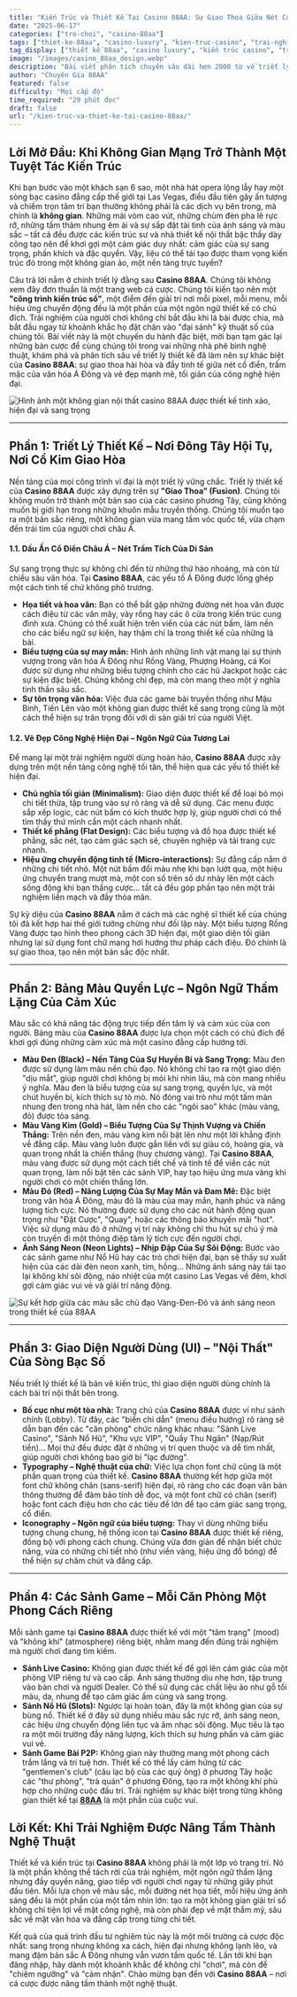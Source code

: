 ```yaml
---
title: "Kiến Trúc và Thiết Kế Tại Casino 88AA: Sự Giao Thoa Giữa Nét Cổ Điển Châu Á và Vẻ Đẹp Hiện Đại"
date: "2025-06-17"
categories: ["tro-choi", "casino-88aa"]
tags: ["thiet-ke-88aa", "casino-luxury", "kien-truc-casino", "trai-nghiem-nguoi-dung", "phong-cach-chau-a", "casino-hien-dai", "thiet-ke-website"]
tag_display: ["thiết kế 88aa", "casino luxury", "kiến trúc casino", "trải nghiệm người dùng", "phong cách châu á", "casino hiện đại", "thiết kế website"]
image: "/images/casino_88aa_design.webp"
description: "Bài viết phân tích chuyên sâu dài hơn 2000 từ về triết lý kiến trúc và thiết kế tại Casino 88AA. Khám phá sự giao thoa tinh tế giữa nét cổ điển Á Đông và vẻ đẹp công nghệ hiện đại đã tạo nên một không gian giải trí đẳng cấp."
author: "Chuyên Gia 88AA"
featured: false
difficulty: "Mọi cấp độ"
time_required: "29 phút đọc"
draft: false
url: "/kien-truc-va-thiet-ke-tai-casino-88aa/"
---
```


## Lời Mở Đầu: Khi Không Gian Mạng Trở Thành Một Tuyệt Tác Kiến Trúc

Khi bạn bước vào một khách sạn 6 sao, một nhà hát opera lộng lẫy hay một sòng bạc casino đẳng cấp thế giới tại Las Vegas, điều đầu tiên gây ấn tượng và chiếm trọn tâm trí bạn thường không phải là các dịch vụ bên trong, mà chính là **không gian**. Những mái vòm cao vút, những chùm đèn pha lê rực rỡ, những tấm thảm nhung êm ái và sự sắp đặt tài tình của ánh sáng và màu sắc – tất cả đều được các kiến trúc sư và nhà thiết kế nội thất bậc thầy dày công tạo nên để khơi gợi một cảm giác duy nhất: cảm giác của sự sang trọng, phấn khích và đặc quyền. Vậy, liệu có thể tái tạo được tham vọng kiến trúc đó trong một không gian ảo, một nền tảng trực tuyến?

Câu trả lời nằm ở chính triết lý đằng sau **Casino 88AA**. Chúng tôi không xem đây đơn thuần là một trang web cá cược. Chúng tôi kiến tạo nên một **"công trình kiến trúc số"**, một điểm đến giải trí nơi mỗi pixel, mỗi menu, mỗi hiệu ứng chuyển động đều là một phần của một ngôn ngữ thiết kế có chủ đích. Trải nghiệm của người chơi không chỉ bắt đầu khi lá bài được chia, mà bắt đầu ngay từ khoảnh khắc họ đặt chân vào "đại sảnh" kỹ thuật số của chúng tôi. Bài viết này là một chuyến du hành đặc biệt, mời bạn tạm gác lại những bàn cược để cùng chúng tôi trong vai những nhà phê bình nghệ thuật, khám phá và phân tích sâu về triết lý thiết kế đã làm nên sự khác biệt của **Casino 88AA**: sự giao thoa hài hòa và đầy tinh tế giữa nét cổ điển, trầm mặc của văn hóa Á Đông và vẻ đẹp mạnh mẽ, tối giản của công nghệ hiện đại.

![Hình ảnh một không gian nội thất casino 88AA được thiết kế tinh xảo, hiện đại và sang trọng](/images/casino_88aa_design.webp)

---

## Phần 1: Triết Lý Thiết Kế – Nơi Đông Tây Hội Tụ, Nơi Cổ Kim Giao Hòa

Nền tảng của mọi công trình vĩ đại là một triết lý vững chắc. Triết lý thiết kế của **Casino 88AA** được xây dựng trên sự **"Giao Thoa" (Fusion)**. Chúng tôi không muốn trở thành một bản sao của các casino phương Tây, cũng không muốn bị giới hạn trong những khuôn mẫu truyền thống. Chúng tôi muốn tạo ra một bản sắc riêng, một không gian vừa mang tầm vóc quốc tế, vừa chạm đến trái tim của người chơi châu Á.

#### **1.1. Dấu Ấn Cổ Điển Châu Á – Nét Trầm Tích Của Di Sản**
Sự sang trọng thực sự không chỉ đến từ những thứ hào nhoáng, mà còn từ chiều sâu văn hóa. Tại **Casino 88AA**, các yếu tố Á Đông được lồng ghép một cách tinh tế chứ không phô trương.
* **Họa tiết và hoa văn:** Bạn có thể bắt gặp những đường nét hoa văn được cách điệu từ các vân mây, vảy rồng hay các ô cửa trong kiến trúc cung đình xưa. Chúng có thể xuất hiện trên viền của các nút bấm, làm nền cho các biểu ngữ sự kiện, hay thậm chí là trong thiết kế của những lá bài.
* **Biểu tượng của sự may mắn:** Hình ảnh những linh vật mang lại sự thịnh vượng trong văn hóa Á Đông như Rồng Vàng, Phượng Hoàng, cá Koi được sử dụng như những biểu tượng chính cho các hũ Jackpot hoặc các sự kiện đặc biệt. Chúng không chỉ đẹp, mà còn mang theo một ý nghĩa tinh thần sâu sắc.
* **Sự tôn trọng văn hóa:** Việc đưa các game bài truyền thống như Mậu Binh, Tiến Lên vào một không gian được thiết kế sang trọng cũng là một cách thể hiện sự trân trọng đối với di sản giải trí của người Việt.

#### **1.2. Vẻ Đẹp Công Nghệ Hiện Đại – Ngôn Ngữ Của Tương Lai**
Để mang lại một trải nghiệm người dùng hoàn hảo, **Casino 88AA** được xây dựng trên một nền tảng công nghệ tối tân, thể hiện qua các yếu tố thiết kế hiện đại.
* **Chủ nghĩa tối giản (Minimalism):** Giao diện được thiết kế để loại bỏ mọi chi tiết thừa, tập trung vào sự rõ ràng và dễ sử dụng. Các menu được sắp xếp logic, các nút bấm có kích thước hợp lý, giúp người chơi có thể tìm thấy thứ mình cần một cách nhanh nhất.
* **Thiết kế phẳng (Flat Design):** Các biểu tượng và đồ họa được thiết kế phẳng, sắc nét, tạo cảm giác sạch sẽ, chuyên nghiệp và tải trang cực nhanh.
* **Hiệu ứng chuyển động tinh tế (Micro-interactions):** Sự đẳng cấp nằm ở những chi tiết nhỏ. Một nút bấm đổi màu nhẹ khi bạn lướt qua, một hiệu ứng chuyển trang mượt mà, một con số trên số dư nhảy lên một cách sống động khi bạn thắng cược... tất cả đều góp phần tạo nên một trải nghiệm liền mạch và đầy thỏa mãn.

Sự kỳ diệu của **Casino 88AA** nằm ở cách mà các nghệ sĩ thiết kế của chúng tôi đã kết hợp hai thế giới tưởng chừng như đối lập này. Một biểu tượng Rồng Vàng được tạo hình theo phong cách 3D hiện đại, một giao diện tối giản nhưng lại sử dụng font chữ mang hơi hướng thư pháp cách điệu. Đó chính là sự giao thoa, tạo nên một bản sắc độc nhất.

---

## Phần 2: Bảng Màu Quyền Lực – Ngôn Ngữ Thầm Lặng Của Cảm Xúc

Màu sắc có khả năng tác động trực tiếp đến tâm lý và cảm xúc của con người. Bảng màu của **Casino 88AA** được lựa chọn một cách có chủ đích để khơi gợi đúng những cảm xúc mà một casino đẳng cấp hướng tới.

* **Màu Đen (Black) – Nền Tảng Của Sự Huyền Bí và Sang Trọng:**
    Màu đen được sử dụng làm màu nền chủ đạo. Nó không chỉ tạo ra một giao diện "dịu mắt", giúp người chơi không bị mỏi khi nhìn lâu, mà còn mang nhiều ý nghĩa. Màu đen là biểu tượng của sự sang trọng, quyền lực, và một chút huyền bí, kích thích sự tò mò. Nó đóng vai trò như một tấm màn nhung đen trong nhà hát, làm nền cho các "ngôi sao" khác (màu vàng, đỏ) được tỏa sáng.
* **Màu Vàng Kim (Gold) – Biểu Tượng Của Sự Thịnh Vượng và Chiến Thắng:**
    Trên nền đen, màu vàng kim nổi bật lên như một lời khẳng định về đẳng cấp. Màu vàng luôn được gắn liền với sự giàu có, hoàng gia, và quan trọng nhất là chiến thắng (huy chương vàng). Tại **Casino 88AA**, màu vàng được sử dụng một cách tiết chế và tinh tế để viền các nút quan trọng, làm nổi bật tên các sảnh VIP, hay tạo hiệu ứng mưa vàng khi người chơi có một chiến thắng lớn.
* **Màu Đỏ (Red) – Năng Lượng Của Sự May Mắn và Đam Mê:**
    Đặc biệt trong văn hóa Á Đông, màu đỏ là màu của may mắn, hạnh phúc và năng lượng tích cực. Nó thường được sử dụng cho các nút hành động quan trọng như "Đặt Cược", "Quay", hoặc các thông báo khuyến mãi "hot". Việc sử dụng màu đỏ ở những vị trí này không chỉ thu hút sự chú ý mà còn truyền đi một thông điệp tâm lý tích cực đến người chơi.
* **Ánh Sáng Neon (Neon Lights) – Nhịp Đập Của Sự Sôi Động:**
    Bước vào các sảnh game như Nổ Hũ hay các trò chơi hiện đại, bạn sẽ thấy sự xuất hiện của các dải đèn neon xanh, tím, hồng... Những ánh sáng này tái tạo lại không khí sôi động, náo nhiệt của một casino Las Vegas về đêm, khơi gợi cảm giác vui vẻ và giải trí năng động.

![Sự kết hợp giữa các màu sắc chủ đạo Vàng-Đen-Đỏ và ánh sáng neon trong thiết kế của 88AA](/images/casino_88aa_lights.webp)

---

## Phần 3: Giao Diện Người Dùng (UI) – "Nội Thất" Của Sòng Bạc Số

Nếu triết lý thiết kế là bản vẽ kiến trúc, thì giao diện người dùng chính là cách bài trí nội thất bên trong.
* **Bố cục như một tòa nhà:** Trang chủ của **Casino 88AA** được ví như sảnh chính (Lobby). Từ đây, các "biển chỉ dẫn" (menu điều hướng) rõ ràng sẽ dẫn bạn đến các "căn phòng" chức năng khác nhau: "Sảnh Live Casino", "Sảnh Nổ Hũ", "Khu vực VIP", "Quầy Thu Ngân" (Nạp/Rút tiền)... Mọi thứ đều được đặt ở những vị trí quen thuộc và dễ tìm nhất, giúp người chơi không bao giờ bị "lạc đường".
* **Typography – Nghệ thuật của chữ:** Việc lựa chọn font chữ cũng là một phần quan trọng của thiết kế. **Casino 88AA** thường kết hợp giữa một font chữ không chân (sans-serif) hiện đại, rõ ràng cho các đoạn văn bản thông thường để đảm bảo tính dễ đọc, và một font chữ có chân (serif) hoặc font cách điệu hơn cho các tiêu đề lớn để tạo cảm giác sang trọng, cổ điển.
* **Iconography – Ngôn ngữ của biểu tượng:** Thay vì dùng những biểu tượng chung chung, hệ thống icon tại **Casino 88AA** được thiết kế riêng, đồng bộ với phong cách chung. Chúng vừa đơn giản để nhận biết chức năng, vừa có những chi tiết nhỏ (như viền vàng, hiệu ứng đổ bóng) để thể hiện sự chăm chút và đẳng cấp.

---

## Phần 4: Các Sảnh Game – Mỗi Căn Phòng Một Phong Cách Riêng

Mỗi sảnh game tại **Casino 88AA** được thiết kế với một "tâm trạng" (mood) và "không khí" (atmosphere) riêng biệt, nhằm mang đến đúng trải nghiệm mà người chơi đang tìm kiếm.
* **Sảnh Live Casino:** Không gian được thiết kế để gợi lên cảm giác của một phòng VIP riêng tư và cao cấp. Ánh sáng thường dịu nhẹ hơn, tập trung vào bàn chơi và người Dealer. Có thể sử dụng các chất liệu ảo như gỗ tối màu, da, nhung để tạo cảm giác ấm cúng và sang trọng.
* **Sảnh Nổ Hũ (Slots):** Ngược lại hoàn toàn, đây là một không gian của sự bùng nổ. Thiết kế ở đây sử dụng nhiều màu sắc rực rỡ, ánh sáng neon, các hiệu ứng chuyển động liên tục và âm nhạc sôi động. Mục tiêu là tạo ra một môi trường đầy năng lượng, kích thích sự hưng phấn và cảm giác vui vẻ.
* **Sảnh Game Bài P2P:** Không gian này thường mang một phong cách trầm lắng và trí tuệ hơn. Thiết kế có thể lấy cảm hứng từ các "gentlemen's club" (câu lạc bộ của các quý ông) ở phương Tây hoặc các "thư phòng", "trà quán" ở phương Đông, tạo ra một không khí phù hợp cho những cuộc đấu trí. Trải nghiệm sự khác biệt trong từng không gian thiết kế tại [**88AA**](https://88aa.com.co "88AA") là một phần của cuộc vui.

## Lời Kết: Khi Trải Nghiệm Được Nâng Tầm Thành Nghệ Thuật

Thiết kế và kiến trúc tại **Casino 88AA** không phải là một lớp vỏ trang trí. Nó là một phần không thể tách rời của trải nghiệm, một ngôn ngữ thầm lặng nhưng đầy quyền năng, giao tiếp với người chơi ngay từ những giây phút đầu tiên. Mỗi lựa chọn về màu sắc, mỗi đường nét họa tiết, mỗi hiệu ứng ánh sáng đều là một phần của một tầm nhìn lớn: tạo ra một không gian giải trí số không chỉ tiện lợi về mặt công nghệ, mà còn phải đẹp về mặt thẩm mỹ, sâu sắc về mặt văn hóa và đẳng cấp trong từng chi tiết.

Kết quả của quá trình đầu tư nghiêm túc này là một môi trường cá cược độc nhất: sang trọng nhưng không xa cách, hiện đại nhưng không lạnh lẽo, và mang đậm bản sắc Á Đông nhưng vẫn vươn tầm quốc tế. Lần tới khi bạn đăng nhập, hãy dành một khoảnh khắc để không chỉ "chơi", mà còn để "chiêm ngưỡng" và "cảm nhận". Chào mừng bạn đến với **Casino 88AA** – nơi cá cược được nâng tầm thành một nghệ thuật.